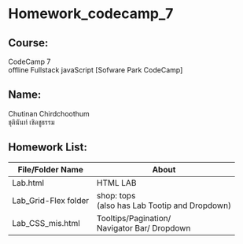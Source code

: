 # Homework_codecamp_7

## Course:
CodeCamp 7 <br>
offline Fullstack javaScript [Sofware Park CodeCamp]
## Name:
Chutinan Chirdchoothum <br>
ชุตินันท์ เชิดชูธรรม

## **Homework List:**
| File/Folder Name | About |
|----------------|----------------|
| Lab.html | HTML LAB |
| Lab_Grid-Flex folder | shop: tops <br> (also has Lab Tootip and Dropdown)  |
|Lab_CSS_mis.html|Tooltips/Pagination/<br>Navigator Bar/ Dropdown|
